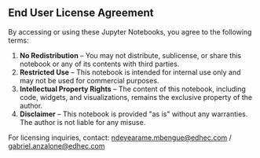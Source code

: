 ## End User License Agreement 

By accessing or using these Jupyter Notebooks, you agree to the following terms:

1. **No Redistribution** – You may not distribute, sublicense, or share this notebook or any of its contents with third parties.
2. **Restricted Use** – This notebook is intended for internal use only and may not be used for commercial purposes.
3. **Intellectual Property Rights** – The content of this notebook, including code, widgets, and visualizations, remains the exclusive property of the author.
4. **Disclaimer** – This notebook is provided "as is" without any warranties. The author is not liable for any misuse.

For licensing inquiries, contact: ndeyearame.mbengue@edhec.com / gabriel.anzalone@edhec.com
